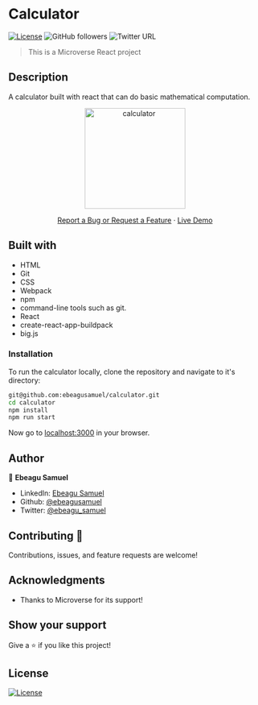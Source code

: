 # Calculator 

[![License](https://img.shields.io/badge/License-MIT-green.svg)]()
![GitHub followers](https://img.shields.io/github/followers/ebeagusamuel?label=ebeagusamuel&style=social)
![Twitter URL](https://img.shields.io/twitter/follow/ebeagu_samuel?label=Follow&style=social)

> This is a Microverse React project

## Description
A calculator built with react that can do basic mathematical computation.

<p align="center">
  <a href="git@github.com:ebeagusamuel/calculator.git">
    <p align="center"> <img src="https://user-images.githubusercontent.com/34813339/93921506-eca8a200-fd10-11ea-8c9e-a7d744cb0012.png" alt="calculator" height="200"> </p>
  </a>

  <p align="center">
    <a href="https://github.com/ebeagusamuel/calculator/issues">Report a Bug or Request a Feature</a>
    ·
    <a href="https://my-react-calculator199.herokuapp.com/">Live Demo</a>
  </p>
</p>

## Built with

- HTML
- Git
- CSS
- Webpack
- npm
- command-line tools such as git.
- React
- create-react-app-buildpack
- big.js

### Installation

To run the calculator locally, clone the repository and navigate to it's directory:

```bash
git@github.com:ebeagusamuel/calculator.git
cd calculator
npm install
npm run start
```

Now go to [localhost:3000](http://localhost:3000) in your browser.

## Author

👤 **Ebeagu Samuel**

- LinkedIn: [Ebeagu Samuel](https://www.linkedin.com/in/ebeagusamuel)
- Github: [@ebeagusamuel](https://github.com/ebeagusamuel)
- Twitter: [@ebeagu_samuel](https://twitter.com/ebeagu_samuel)

## Contributing 🤝

Contributions, issues, and feature requests are welcome!

## Acknowledgments

- Thanks to Microverse for its support!

## Show your support

Give a ⭐️ if you like this project!

## License
[![License](https://img.shields.io/badge/License-MIT-green.svg)](http://opensource.org/licenses/mit-license.php)
